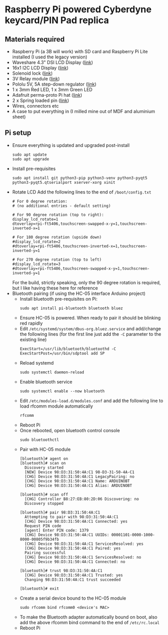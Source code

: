 # Raspberry Pi powered Cyberdyne keycard/PIN Pad replica


## Materials required
- Raspberry Pi (a 3B will work) with SD card and Raspberry Pi Lite installed (I used the legacy version)
- Waveshare 4.3" DSI LCD Display ([link](https://www.amazon.ca/Raspberry-Touchscreen-Capacitive-Raspbian-Retropie/dp/B09J3Y1RRT/ref=sr_1_1?crid=3M9HNCP7ZC69F&keywords=waveshare+4.3+dsi&qid=1693980339&sprefix=waveshare+4+3+dsi%2Caps%2C143&sr=8-1&ufe=app_do%3Aamzn1.fos.b06bdbbe-20fd-4ebc-88cf-fa04f1ca0da8))
- 16x1 I2C LCD Display ([link](https://www.buydisplay.com/lcd-display-16x1-datasheet-in-pdf-hd44780-controller-i2c-arduino))
- Solenoid lock ([link](https://www.amazon.ca/Atoplee-Drawer-Electric-Assembly-Solenoid/dp/B0125VGLT0/ref=sr_1_1_sspa?crid=T2QAWZQG1RXB&keywords=solenoid+lock&qid=1693980512&sprefix=solenoid+lock%2Caps%2C159&sr=8-1-spons&sp_csd=d2lkZ2V0TmFtZT1zcF9hdGY&psc=1))
- 3V Relay module ([link](https://www.amazon.ca/dp/B07XGZSYJV?psc=1&ref=ppx_yo2ov_dt_b_product_details))
- Pololu 5V, 5A step-down regulator ([link](https://www.pololu.com/product/2851))
- 1 x 3mm Red LED, 1 x 3mm Green LED
- Adafruit perma-proto Pi hat ([link](https://www.adafruit.com/product/2310))
- 2 x Spring loaded pin ([link](https://www.digikey.ca/en/products/detail/mill-max-manufacturing-corp/7949-0-15-20-09-14-11-0/13531603))
- Wires, connectors etc
- A case to put everything in (I milled mine out of MDF and aluminium sheet)

## Pi setup
- Ensure everything is updated and upgraded post-install
  ```
  sudo apt update
  sudo apt upgrade
  ```
- Install pre-requisites
  ```
  sudo apt install git python3-pip python3-venv python3-pyqt5 python3-pyqt5.qtserialport xserver-xorg xinit
  ```
- Rotate LCD
  Add the following lines to the end of `/boot/config.txt`
  ```
  # For 0 degree rotation:
  # (no additional entries - default setting)
  
  # For 90 degree rotation (top to right):
  display_lcd_rotate=1
  dtoverlay=rpi-ft5406,touchscreen-swapped-x-y=1,touchscreen-inverted-x=1
  
  # For 180 degree rotation (upside down)
  #display_lcd_rotate=2
  #dtoverlay=rpi-ft5406,touchscreen-inverted-x=1,touchscreen-inverted-y=1
  
  # For 270 degree rotation (top to left)
  #display_lcd_rotate=3
  #dtoverlay=rpi-ft5406,touchscreen-swapped-x-y=1,touchscreen-inverted-y=1
  ```
  For the build, strictly speaking, only the 90 degree rotation is required, but I like having these here for reference
- Bluetooth pairing (if using the HC-05 interface Arduino project)
  - Install bluetooth pre-requisites on Pi:
    ```
    sudo apt install pi-bluetooth bluetooth bluez
    ```
  - Ensure HC-05 is powered. When ready to pair it should be blinking red rapidly
  - Edit `/etc/systemd/system/dbus-org.bluez.service` and add/change the following lines (for the first line just add the `-C` parameter to the existing line)
    ```
    ExecStart=/usr/lib/bluetooth/bluetoothd -C
    ExecStartPost=/usr/bin/sdptool add SP
    ```
  - Reload systemd
    ```
    sudo systemctl daemon-reload
    ```
  - Enable bluetooth service
    ```
    sudo systemctl enable --now bluetooth
    ```
  - Edit `/etc/modules-load.d/modules.conf` and add the following line to load rfcomm module automatically
    ```
    rfcomm
    ```
  - Reboot Pi
  - Once rebooted, open bluetooth control console
    ```
    sudo bluetoothctl 
    ```
  - Pair with HC-05 module
    ```
    [bluetooth]# agent on
    [bluetooth]# scan on
      Discovery started
      [NEW] Device 98:D3:31:50:4A:C1 98-D3-31-50-4A-C1
      [CHG] Device 98:D3:31:50:4A:C1 LegacyPairing: no
      [CHG] Device 98:D3:31:50:4A:C1 Name: ARDUINOBT
      [CHG] Device 98:D3:31:50:4A:C1 Alias: ARDUINOBT
    
    [bluetooth]# scan off
      [CHG] Controller B8:27:EB:80:2D:06 Discovering: no
      Discovery stopped
    
    [bluetooth]# pair 98:D3:31:50:4A:C1
      Attempting to pair with 98:D3:31:50:4A:C1
      [CHG] Device 98:D3:31:50:4A:C1 Connected: yes
      Request PIN code
      [agent] Enter PIN code: 1379
      [CHG] Device 98:D3:31:50:4A:C1 UUIDs: 00001101-0000-1000-8000-00805f9b34fb
      [CHG] Device 98:D3:31:50:4A:C1 ServicesResolved: yes
      [CHG] Device 98:D3:31:50:4A:C1 Paired: yes
      Pairing successful
      [CHG] Device 98:D3:31:50:4A:C1 ServicesResolved: no
      [CHG] Device 98:D3:31:50:4A:C1 Connected: no
    
    [bluetooth]# trust 98:D3:31:50:4A:C1
      [CHG] Device 98:D3:31:50:4A:C1 Trusted: yes
      Changing 98:D3:31:50:4A:C1 trust succeeded
    
    [bluetooth]# exit
    ```
  - Create a serial device bound to the HC-05 module
    ```
    sudo rfcomm bind rfcomm0 <device's MAC>
    ```
  - To make the Bluetooth adapter automatically bound on boot, also add the above rfcomm bind command to the end of `/etc/rc.local`
  - Reboot Pi


